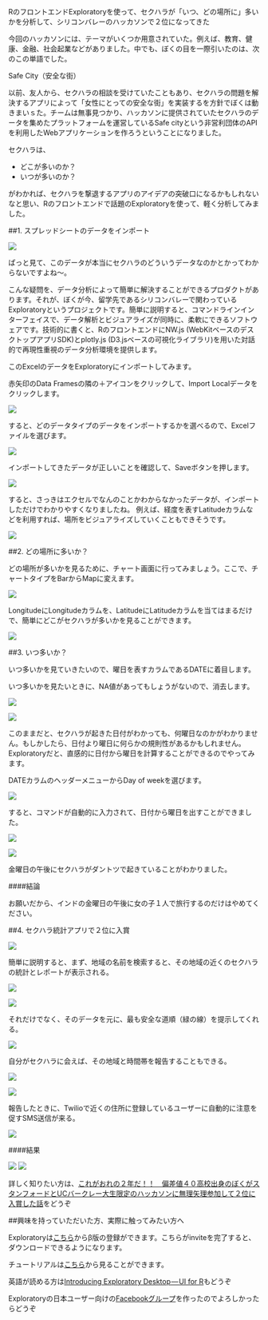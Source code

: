 RのフロントエンドExploratoryを使って、セクハラが「いつ、どの場所に」多いかを分析して、シリコンバレーのハッカソンで２位になってきた

今回のハッカソンには、テーマがいくつか用意されていた。例えば、教育、健康、金融、社会起業などがありました。中でも、ぼくの目を一際引いたのは、次のこの単語でした。

Safe City（安全な街）

以前、友人から、セクハラの相談を受けていたこともあり、セクハラの問題を解決するアプリによって「女性にとっての安全な街」を実装するを方針でぼくは動きまいｓた。チームは無事見つかり、ハッカソンに提供されていたセクハラのデータを集めたプラットフォームを運営しているSafe cityという非営利団体のAPIを利用したWebアプリケーションを作ろうということになりました。

セクハラは、

- どこが多いのか？
- いつが多いのか？

がわかれば、セクハラを撃退するアプリのアイデアの突破口になるかもしれないなと思い、Rのフロントエンドで話題のExploratoryを使って、軽く分析してみました。

##1. スプレッドシートのデータをインポート

![](images/sekuhara-data.png)

ぱっと見て、このデータが本当にセクハラのどういうデータなのかとかってわからないですよね〜。

こんな疑問を、データ分析によって簡単に解決することができるプロダクトがあります。それが、ぼくが今、留学先であるシリコンバレーで関わっているExploratoryというプロジェクトです。簡単に説明すると、コマンドラインインターフェイスで、データ解析とビジュアライズが同時に、柔軟にできるソフトウェアです。技術的に書くと、RのフロントエンドにNW.js (WebKitベースのデスクトップアプリSDK)とplotly.js (D3.jsベースの可視化ライブラリ)を用いた対話的で再現性重視のデータ分析環境を提供します。

このExcelのデータをExploratoryにインポートしてみます。

赤矢印のData Framesの隣の＋アイコンをクリックして、Import Localデータをクリックします。

![](images/sekuhara-local.png)

すると、どのデータタイプのデータをインポートするかを選べるので、Excelファイルを選びます。

![](images/sekuhara-excel.png)

インポートしてきたデータが正しいことを確認して、Saveボタンを押します。

![](images/sekuhara-save.png)

すると、さっきはエクセルでなんのことかわからなかったデータが、インポートしただけでわかりやすくなりましたね。
例えば、経度を表すLatitudeカラムなどを利用すれば、場所をビジュアライズしていくこともできそうです。

![](images/sekuhara-latitude.png)

##2. どの場所に多いか？

どの場所が多いかを見るために、チャート画面に行ってみましょう。ここで、チャートタイプをBarからMapに変えます。

![](images/sekuhara-map.png)

LongitudeにLongitudeカラムを、LatitudeにLatitudeカラムを当てはまるだけで、簡単にどこがセクハラが多いかを見ることができます。

![](images/where-sekuhara.png)


##3. いつ多いか？

いつ多いかを見ていきたいので、曜日を表すカラムであるDATEに着目します。

いつ多いかを見たいときに、NA値があってもしょうがないので、消去します。

![](images/sekuhara-removena1.png)

![](images/sekuhara-removena2.png)

このままだと、セクハラが起きた日付がわかっても、何曜日なのかがわかりません。もしかしたら、日付より曜日に何らかの規則性があるかもしれません。Exploratoryだと、直感的に日付から曜日を計算することができるのでやってみます。

DATEカラムのヘッダーメニューからDay of weekを選びます。

![](images/sekuhara-day.png)

すると、コマンドが自動的に入力されて、日付から曜日を出すことができました。

![](images/sekuhara-week.png)

![](images/when-sekuhara.png)

金曜日の午後にセクハラがダントツで起きていることがわかりました。


####結論

お願いだから、インドの金曜日の午後に女の子１人で旅行するのだけはやめてください。

##4. セクハラ統計アプリで２位に入賞


![](images/sekuhara1.png)

簡単に説明すると、まず、地域の名前を検索すると、その地域の近くのセクハラの統計とレポートが表示される。

![](images/sekuhara2.png)

![](images/sekuhara3.png)

それだけでなく、そのデータを元に、最も安全な道順（緑の線）を提示してくれる。

![](images/sekuhara4.png)

自分がセクハラに会えば、その地域と時間帯を報告することもできる。

![](images/sekuhara5.png)

![](images/sekuhara6.png)

報告したときに、Twilioで近くの住所に登録しているユーザーに自動的に注意を促すSMS送信が来る。

![](images/sekuhara7.png)


####結果

![](images/hackathon-win2.png)
![](images/hackathon-win.png)

詳しく知りたい方は、[これがおれの２年だ！！　偏差値４０高校出身のぼくがスタンフォードとUCバークレー大生限定のハッカソンに無理矢理参加して２位に入賞した話](https://www.facebook.com/groups/1087437647994959/members/
)をどうぞ

##興味を持っていただいた方、実際に触ってみたい方へ

Exploratoryは[こちら](https://exploratory.io/s
)からβ版の登録ができます。こちらがinviteを完了すると、ダウンロードできるようになります。

チュートリアルは[こちら](http://docs.exploratory.io/tutorials/intro.html
)から見ることができます。

英語が読める方は[Introducing Exploratory Desktop — UI for R](https://blog.exploratory.io/introducing-exploratory-desktop-ui-for-r-895d94ef3b7b#.4dncgv1rt
)もどうぞ

Exploratoryの日本ユーザー向けの[Facebookグループ](https://www.facebook.com/groups/1087437647994959/members/
)を作ったのでよろしかったらどうぞ
